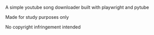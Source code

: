 A simple youtube song downloader built with playwright and pytube


Made for study purposes only

No copyright infringement intended
